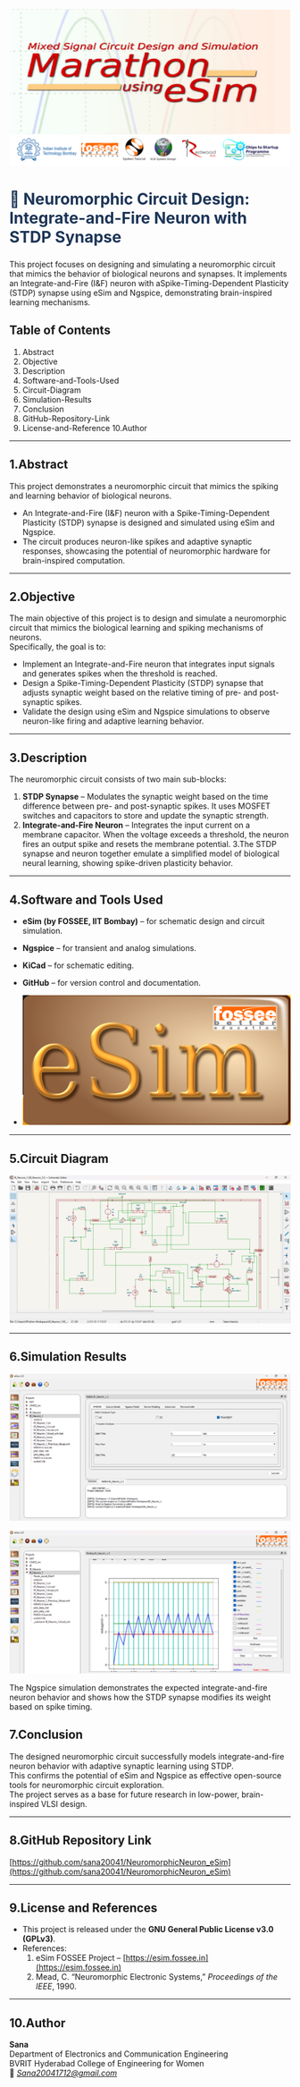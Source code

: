 ![Project Banner](marathon.png)

<h2 style="color:#1d3557; font-size:28px;">🧠 Neuromorphic Circuit Design: Integrate-and-Fire Neuron with STDP Synapse</h2>

This project focuses on designing and simulating a neuromorphic circuit that mimics the behavior of biological neurons and synapses. It implements an Integrate-and-Fire (I&F) neuron with aSpike-Timing-Dependent Plasticity (STDP) synapse using eSim and Ngspice, demonstrating brain-inspired learning mechanisms. 





## Table of Contents

1. Abstract
2. Objective
3. Description
4. Software-and-Tools-Used
5. Circuit-Diagram
6. Simulation-Results
7. Conclusion
8. GitHub-Repository-Link
9. License-and-Reference
10.Author

---
 



## 1.Abstract
This project demonstrates a neuromorphic circuit that mimics the spiking and learning behavior of biological neurons.  
- An Integrate-and-Fire (I&F) neuron with a Spike-Timing-Dependent Plasticity (STDP) synapse is designed and simulated using eSim and Ngspice.  
- The circuit produces neuron-like spikes and adaptive synaptic responses, showcasing the potential of neuromorphic hardware for brain-inspired computation.
---
## 2.Objective
The main objective of this project is to design and simulate a neuromorphic circuit that mimics the biological learning and spiking mechanisms of neurons.  
Specifically, the goal is to:
- Implement an Integrate-and-Fire neuron that integrates input signals and generates spikes when the threshold is reached.  
- Design a Spike-Timing-Dependent Plasticity (STDP) synapse that adjusts synaptic weight based on the relative timing of pre- and post-synaptic spikes.  
- Validate the design using eSim and Ngspice simulations to observe neuron-like firing and adaptive learning behavior.

---

## 3.Description
The neuromorphic circuit consists of two main sub-blocks:
1. **STDP Synapse** – Modulates the synaptic weight based on the time difference between pre- and post-synaptic spikes. It uses MOSFET switches and capacitors to store and update the synaptic strength.  
2. **Integrate-and-Fire Neuron** – Integrates the input current on a membrane capacitor. When the voltage exceeds a threshold, the neuron fires an output spike and resets the membrane potential.
3.The STDP synapse and neuron together emulate a simplified model of biological neural learning, showing spike-driven plasticity behavior.

---

## 4.Software and Tools Used
- **eSim (by FOSSEE, IIT Bombay)** – for schematic design and circuit simulation.  
- **Ngspice** – for transient and analog simulations.  
- **KiCad** – for schematic editing.  
- **GitHub** – for version control and documentation.

- ![eSim Screenshot](eSim.png)

---

## 5.Circuit Diagram
![Circuit Diagram](circuit.png)


---

## 6.Simulation Results
![Transient Analysis](transient%20analysis.png)

![Simulation Waveform](waveform.png)



The Ngspice simulation demonstrates the expected integrate-and-fire neuron behavior and shows how the STDP synapse modifies its weight based on spike timing.




## 7.Conclusion
The designed neuromorphic circuit successfully models integrate-and-fire neuron behavior with adaptive synaptic learning using STDP.  
This confirms the potential of eSim and Ngspice as effective open-source tools for neuromorphic circuit exploration.  
The project serves as a base for future research in low-power, brain-inspired VLSI design.

---

## 8.GitHub Repository Link
[https://github.com/sana20041/NeuromorphicNeuron_eSim](https://github.com/sana20041/NeuromorphicNeuron_eSim)

---
## 9.License and References
- This project is released under the **GNU General Public License v3.0 (GPLv3)**.  
- References:  
  1. eSim FOSSEE Project – [https://esim.fossee.in](https://esim.fossee.in)  
  2. Mead, C. “Neuromorphic Electronic Systems,” *Proceedings of the IEEE*, 1990.
---

## 10.Author
**Sana**  
Department of Electronics and Communication Engineering  
BVRIT Hyderabad College of Engineering for Women  
📧 *Sana20041712@gmail.com*

















